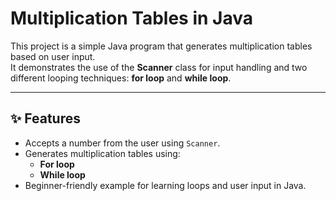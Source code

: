 # Multiplication Tables in Java

This project is a simple Java program that generates multiplication tables based on user input.  
It demonstrates the use of the **Scanner** class for input handling and two different looping techniques: **for loop** and **while loop**.

---

## ✨ Features
- Accepts a number from the user using `Scanner`.
- Generates multiplication tables using:
  - **For loop**
  - **While loop**
- Beginner-friendly example for learning loops and user input in Java.
